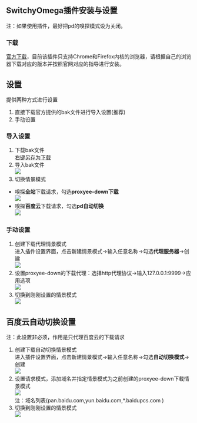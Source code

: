 ## SwitchyOmega插件安装与设置
  注：如果使用插件，最好把pd的嗅探模式设为关闭。
### 下载
[官方下载](https://www.switchyomega.com/download.html)，目前该插件只支持Chrome和Firefox内核的浏览器，请根据自己的浏览器下载对应的版本并按照官网对应的指导进行安装。
## 设置
提供两种方式进行设置  
1. 直接下载官方提供的bak文件进行导入设置(推荐)
2. 手动设置
### 导入设置
1. 下载bak文件  
[右键另存为下载](https://github.com/monkeyWie/proxyee-down/raw/2.5/.guide/common/switchy/proxyee-down-switchy.bak)  
2. 导入bak文件  
![](https://github.com/monkeyWie/proxyee-down/raw/2.5/.guide/common/switchy/imgs/2-1-2.png)  
3. 切换情景模式  
- 嗅探**全站**下载请求，勾选**proxyee-down下载**  
![](https://github.com/monkeyWie/proxyee-down/raw/2.5/.guide/common/switchy/imgs/2-2-3.png)   
- 嗅探**百度云**下载请求，勾选**pd自动切换**  
![](https://github.com/monkeyWie/proxyee-down/raw/2.5/.guide/common/switchy/imgs/3-3.png) 
### 手动设置
1. 创建下载代理情景模式  
进入插件设置界面，点击新建情景模式->输入任意名称->勾选**代理服务器**->创建  
![](https://github.com/monkeyWie/proxyee-down/raw/2.5/.guide/common/switchy/imgs/2-2-1.png)  
2. 设置proxyee-down的下载代理：选择http代理协议->输入127.0.0.1:9999->应用选项  
![](https://github.com/monkeyWie/proxyee-down/raw/2.5/.guide/common/switchy/imgs/2-2-2.png)  
3. 切换到刚刚设置的情景模式  
![](https://github.com/monkeyWie/proxyee-down/raw/2.5/.guide/common/switchy/imgs/2-2-3.png)  

## 百度云自动切换设置
  注：此设置非必须，作用是只代理百度云的下载请求  
1. 创建下载自动切换情景模式  
进入插件设置界面，点击新建情景模式->输入任意名称->勾选**自动切换模式**->创建  
![](https://github.com/monkeyWie/proxyee-down/raw/2.5/.guide/common/switchy/imgs/3-1.png)  
2. 设置请求模式，添加域名并指定情景模式为之前创建的proxyee-down下载情景模式  
![](https://github.com/monkeyWie/proxyee-down/raw/2.5/.guide/common/switchy/imgs/3-2.png)  
  注：域名列表(pan.baidu.com,yun.baidu.com,*.baidupcs.com  )
3. 切换到刚刚设置的情景模式  
![](https://github.com/monkeyWie/proxyee-down/raw/2.5/.guide/common/switchy/imgs/3-3.png)  
